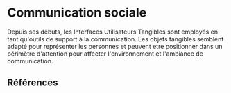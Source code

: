 # Communication sociale

Depuis ses débuts, les Interfaces Utilisateurs Tangibles sont employés en tant qu'outils de support à la communication. Les objets tangibles semblent adapté pour représenter les personnes et peuvent etre positionner dans un périmètre d'attention pour affecter l'environnement et l'ambiance de communication.

## Références
